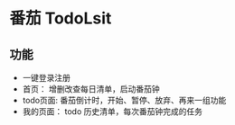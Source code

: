 # 番茄 TodoLsit
## 功能
- 一键登录注册
- 首页： 增删改查每日清单，启动番茄钟
- todo页面: 番茄倒计时，开始、暂停、放弃、再来一组功能
- 我的页面： todo 历史清单，每次番茄钟完成的任务

[](./images/todo.png)
